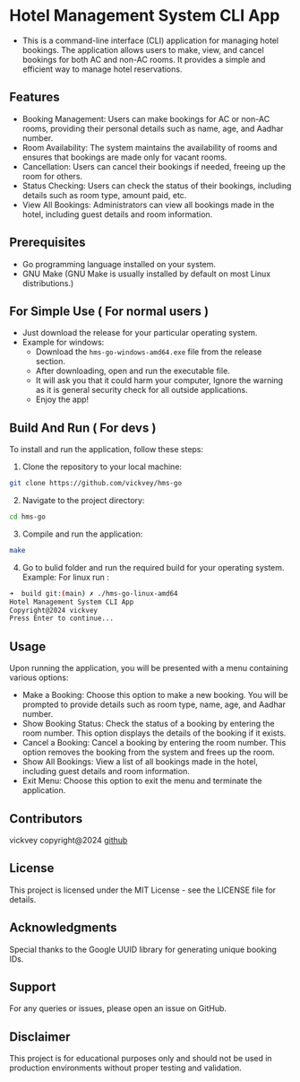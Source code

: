 # Hotel Management System CLI App

- This is a command-line interface (CLI) application for managing hotel bookings. The application allows users to make, view, and cancel bookings for both AC and non-AC rooms. It provides a simple and efficient way to manage hotel reservations.

## Features

- Booking Management: Users can make bookings for AC or non-AC rooms, providing their personal details such as name, age, and Aadhar number.
- Room Availability: The system maintains the availability of rooms and ensures that bookings are made only for vacant rooms.
- Cancellation: Users can cancel their bookings if needed, freeing up the room for others.
- Status Checking: Users can check the status of their bookings, including details such as room type, amount paid, etc.
- View All Bookings: Administrators can view all bookings made in the hotel, including guest details and room information.

## Prerequisites

- Go programming language installed on your system.
- GNU Make (GNU Make is usually installed by default on most Linux distributions.)

## For Simple Use ( For normal users )
- Just download the release for your particular operating system.
- Example for windows:
  - Download the `hms-go-windows-amd64.exe` file from the release section.
  - After downloading, open and run the executable file.
  - It will ask you that it could harm your computer, Ignore the warning as it is general security check for all outside applications.
  - Enjoy the app!

## Build And Run ( For devs )

To install and run the application, follow these steps:

1. Clone the repository to your local machine:

```bash
git clone https://github.com/vickvey/hms-go
```

2. Navigate to the project directory:

```bash
cd hms-go
```

3. Compile and run the application:

```bash
make
```
4. Go to bulid folder and run the required build for your operating system.
  Example: For linux run  :
  ```bash
  ➜  build git:(main) ✗ ./hms-go-linux-amd64 
Hotel Management System CLI App
Copyright@2024 vickvey
Press Enter to continue...
  ```

## Usage

Upon running the application, you will be presented with a menu containing various options:

- Make a Booking: Choose this option to make a new booking. You will be prompted to provide details such as room type, name, age, and Aadhar number.
- Show Booking Status: Check the status of a booking by entering the room number. This option displays the details of the booking if it exists.
- Cancel a Booking: Cancel a booking by entering the room number. This option removes the booking from the system and frees up the room.
- Show All Bookings: View a list of all bookings made in the hotel, including guest details and room information.
- Exit Menu: Choose this option to exit the menu and terminate the application.

## Contributors

vickvey copyright@2024
[github](https://github.com/vickvey)

## License

This project is licensed under the MIT License - see the LICENSE file for details.

## Acknowledgments

Special thanks to the Google UUID library for generating unique booking IDs.

## Support

For any queries or issues, please open an issue on GitHub.

## Disclaimer

This project is for educational purposes only and should not be used in production environments without proper testing and validation.
